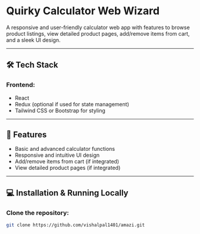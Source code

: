  # Quirky Calculator Web Wizard

A responsive and user-friendly calculator web app with features to browse product listings, view detailed product pages, add/remove items from cart, and a sleek UI design.

---

## 🛠 Tech Stack

### Frontend:
- React
- Redux (optional if used for state management)
- Tailwind CSS or Bootstrap for styling

---

## 🚀 Features

- Basic and advanced calculator functions
- Responsive and intuitive UI design
- Add/remove items from cart (if integrated)
- View detailed product pages (if integrated)

---

## 💻 Installation & Running Locally

### Clone the repository:

```bash
git clone https://github.com/vishalpal1401/amazi.git
